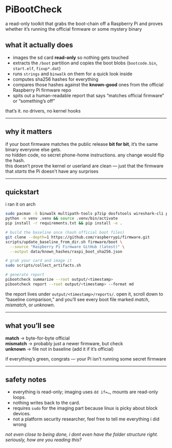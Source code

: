 # PiBootCheck

a read-only toolkit that grabs the boot-chain off a Raspberry Pi and proves whether it’s running the official firmware or some mystery binary


## what it actually does

- images the sd card **read-only** so nothing gets touched
- extracts the `/boot` partition and copies the boot blobs (`bootcode.bin`, `start.elf`, `fixup*.dat`)
- runs `strings` and `binwalk` on them for a quick look inside
- computes sha256 hashes for everything
- compares those hashes against the **known-good** ones from the official Raspberry Pi firmware repo
- spits out a human-readable report that says “matches official firmware” or “something’s off”

that’s it. no drivers, no kernel hooks

---

## why it matters

if your boot firmware matches the public release **bit for bit**, it’s the same binary everyone else gets.  
no hidden code, no secret phone-home instructions. any change would flip the hash.  
this doesn’t prove the kernel or userland are clean — just that the firmware that _starts_ the Pi doesn't have any surprises

---
## quickstart

i ran it on arch
```bash
sudo pacman -S binwalk multipath-tools p7zip dosfstools wireshark-cli picocom
python -m venv .venv && source .venv/bin/activate
pip install -r requirements.txt && pip install -e .

# build the baseline once (hash official boot files)
git clone --depth=1 https://github.com/raspberrypi/firmware.git
scripts/update_baseline_from_dir.sh firmware/boot \
  --source "Raspberry Pi Firmware GitHub (latest)" \
  --output data/known_hashes/raspi_boot_sha256.json

# grab your card and image it
sudo scripts/collect_artifacts.sh

# generate report
pibootcheck summarize --root output/<timestamp>
pibootcheck report --root output/<timestamp> --format md
```

the report lives under `output/<timestamp>/reports/`. open it, scroll down to “baseline comparison,” and you’ll see every boot file marked _match_, _mismatch_, or _unknown_.

---

## what you’ll see

**match** → byte-for-byte official  
**mismatch** → probably just a newer firmware, but check  
**unknown** → file not in baseline (add it if it’s official)

if everything’s green, congrats — your Pi isn’t running some secret firmware

---

## safety notes

- everything is read-only; imaging uses `dd if=…`, mounts are read-only loops.
- nothing writes back to the card.
- requires `sudo` for the imaging part because linux is picky about block devices.
- not a platform security researcher, feel free to tell me everything i did wrong


*not even close to being done, i dont even have the folder structure right. seriously, how are you reading this?*
